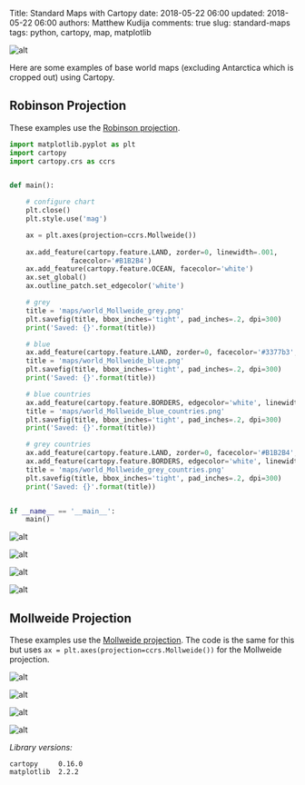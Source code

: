 Title: Standard Maps with Cartopy
date: 2018-05-22 06:00
updated: 2018-05-22 06:00
authors: Matthew Kudija
comments: true
slug: standard-maps
tags: python, cartopy, map, matplotlib

<!-- PELICAN_BEGIN_SUMMARY -->
![alt]({filename}/images/standard-maps/maps/world_Robinson_blue.png)

Here are some examples of base world maps (excluding Antarctica which is cropped out) using Cartopy.

<!-- PELICAN_END_SUMMARY -->


## Robinson Projection
These examples use the [Robinson projection](https://scitools.org.uk/cartopy/docs/v0.16/crs/projections.html#robinson).

```python
import matplotlib.pyplot as plt
import cartopy
import cartopy.crs as ccrs


def main():

    # configure chart
    plt.close()
    plt.style.use('mag')

    ax = plt.axes(projection=ccrs.Mollweide())
    
    ax.add_feature(cartopy.feature.LAND, zorder=0, linewidth=.001,
               facecolor='#B1B2B4')
    ax.add_feature(cartopy.feature.OCEAN, facecolor='white')
    ax.set_global()
    ax.outline_patch.set_edgecolor('white')

    # grey
    title = 'maps/world_Mollweide_grey.png'
    plt.savefig(title, bbox_inches='tight', pad_inches=.2, dpi=300)
    print('Saved: {}'.format(title))

    # blue
    ax.add_feature(cartopy.feature.LAND, zorder=0, facecolor='#3377b3', linewidth=.001)
    title = 'maps/world_Mollweide_blue.png'
    plt.savefig(title, bbox_inches='tight', pad_inches=.2, dpi=300)
    print('Saved: {}'.format(title))

    # blue countries
    ax.add_feature(cartopy.feature.BORDERS, edgecolor='white', linewidth=.25)
    title = 'maps/world_Mollweide_blue_countries.png'
    plt.savefig(title, bbox_inches='tight', pad_inches=.2, dpi=300)
    print('Saved: {}'.format(title))

    # grey countries
    ax.add_feature(cartopy.feature.LAND, zorder=0, facecolor='#B1B2B4', linewidth=.001)
    ax.add_feature(cartopy.feature.BORDERS, edgecolor='white', linewidth=.25)
    title = 'maps/world_Mollweide_grey_countries.png'
    plt.savefig(title, bbox_inches='tight', pad_inches=.2, dpi=300)
    print('Saved: {}'.format(title))


if __name__ == '__main__':
    main()
```

![alt]({filename}/images/standard-maps/maps/world_Robinson_grey.png)

![alt]({filename}/images/standard-maps/maps/world_Robinson_grey_countries.png)

![alt]({filename}/images/standard-maps/maps/world_Robinson_blue.png)

![alt]({filename}/images/standard-maps/maps/world_Robinson_blue_countries.png)


## Mollweide Projection
These examples use the [Mollweide projection](https://scitools.org.uk/cartopy/docs/v0.16/crs/projections.html#mollweide). The code is the same for this but uses `ax = plt.axes(projection=ccrs.Mollweide())` for the Mollweide projection.

![alt]({filename}/images/standard-maps/maps/world_Mollweide_grey.png)

![alt]({filename}/images/standard-maps/maps/world_Mollweide_grey_countries.png)

![alt]({filename}/images/standard-maps/maps/world_Mollweide_blue.png)

![alt]({filename}/images/standard-maps/maps/world_Mollweide_blue_countries.png)



*Library versions:*
```
cartopy     0.16.0
matplotlib  2.2.2
```